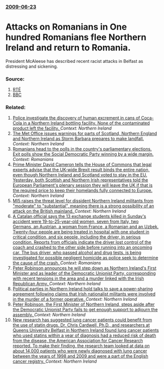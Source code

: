 ### [2009-06-23](/news/2009/06/23/index.md)

#  Attacks on Romanians in  One hundred Romanians flee Northern Ireland and return to Romania. 

President McAleese has described recent racist attacks in Belfast as distressing and sickening.


### Source:

1. [RTÉ](http://www.rte.ie/news/2009/0623/racism.html)
2. [BBC](http://news.bbc.co.uk/2/hi/uk_news/northern_ireland/8114234.stm)

### Related:

1. [Police investigate the discovery of human excrement in cans of Coca-Cola in a Northern Ireland bottling facility. None of the contaminated product left the facility. ](/news/2017/03/28/police-investigate-the-discovery-of-human-excrement-in-cans-of-coca-cola-in-a-northern-ireland-bottling-facility-none-of-the-contaminated-p.md) _Context: Northern Ireland_
2. [The Met Office issues warnings for parts of Scotland, Northern England and Northern Ireland as Storm Barbara prepares to make landfall. ](/news/2016/12/20/the-met-office-issues-warnings-for-parts-of-scotland-northern-england-and-northern-ireland-as-storm-barbara-prepares-to-make-landfall.md) _Context: Northern Ireland_
3. [Romanians head to the polls in the country's parliamentary elections. Exit polls show the Social Democratic Party winning by a wide margin.  ](/news/2016/12/11/romanians-head-to-the-polls-in-the-country-s-parliamentary-elections-exit-polls-show-the-social-democratic-party-winning-by-a-wide-margin.md) _Context: Romanians_
4. [Prime Minister David Cameron tells the House of Commons that legal experts advise that the UK-wide Brexit result binds the entire nation, even though  Northern Ireland and Scotland voted to stay in the EU. Yesterday, both Scottish and Northern Irish representatives told the European Parliament's plenary session they will leave the UK if that is the required price to keep their homelands fully connected to Europe. ](/news/2016/06/29/prime-minister-david-cameron-tells-the-house-of-commons-that-legal-experts-advise-that-the-uk-wide-brexit-result-binds-the-entire-nation-ev.md) _Context: Northern Ireland_
5. [  MI5 raises the threat level for dissident Northern Ireland militants from "moderate" to "substantial", meaning there is a strong possibility of an attack on the British mainland. ](/news/2016/05/11/mi5-raises-the-threat-level-for-dissident-northern-ireland-militants-from-moderate-to-substantial-meaning-there-is-a-strong-possibili.md) _Context: Northern Ireland_
6. [A Catalan official says the 13 exchange students killed in Sunday's accident were 19-to-25-year-old women,  seven from Italy, two Germans, an Austrian, a woman from France, a Romanian and an Uzbek. Twenty-four people are  being treated in hospital with one student in critical condition, and six people, including the driver, in serious condition. Reports from officials indicate the driver lost control of the coach and crashed to the other side before running into an oncoming car. The bus driver, who passed alcohol and drug tests, is being investigated for possible negligent homicide as police seek to determine the cause of the crash. ](/news/2016/03/21/a-catalan-official-says-the-13-exchange-students-killed-in-sunday-s-accident-were-19-to-25-year-old-women-seven-from-italy-two-germans-a.md) _Context: Romanians_
7. [Peter Robinson announces he will step down as Northern Ireland's First Minister and as leader of the Democratic Unionist Party, corresponding with recent tensions in the area and a murder linked with the Irish Republican Army. ](/news/2015/11/19/peter-robinson-announces-he-will-step-down-as-northern-ireland-s-first-minister-and-as-leader-of-the-democratic-unionist-party-correspondin.md) _Context: Northern Ireland_
8. [Political parties in Northern Ireland hold talks to save a power-sharing agreement following claims that Irish nationalist militants were involved in the murder of a former operative. ](/news/2015/09/21/political-parties-in-northern-ireland-hold-talks-to-save-a-power-sharing-agreement-following-claims-that-irish-nationalist-militants-were-in.md) _Context: Northern Ireland_
9. [Peter Robinson, the First Minister of Northern Ireland, steps aside after the Democratic Unionist Party fails to get enough support to adjourn the assembly. ](/news/2015/09/10/peter-robinson-the-first-minister-of-northern-ireland-steps-aside-after-the-democratic-unionist-party-fails-to-get-enough-support-to-adjou.md) _Context: Northern Ireland_
10. [New research has suggested lung cancer patients could benefit from the use of statin drugs. Dr. Chris Cardwell, Ph.D., and researchers at Queens University Belfast in Northern Ireland found lung cancer patients who used statins within a year of diagnosis had a reduced risk of death from the disease, the American Association for Cancer Research reported. To make their finding, the research team looked at data on about 14,000 patients who were newly diagnosed with lung cancer between the years of 1998 and 2009 and were a part of the English cancer registry. ](/news/2015/05/2/new-research-has-suggested-lung-cancer-patients-could-benefit-from-the-use-of-statin-drugs-dr-chris-cardwell-ph-d-and-researchers-at-qu.md) _Context: Northern Ireland_
